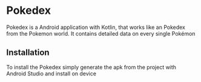 # Pokedex

Pokedex is a Android application with Kotlin, that works like an Pokedex from the Pokemon world. It contains detailed data on every single Pokémon

## Installation

To install the Pokedex simply generate the apk from the project with Android Studio and install on device
